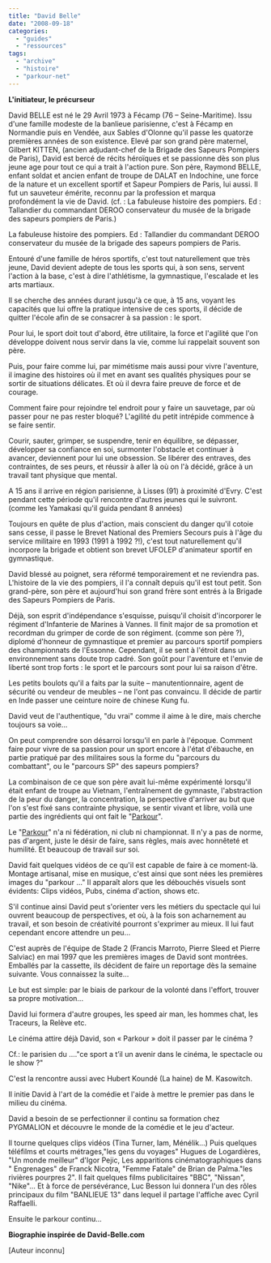 ```yaml
---
title: "David Belle"
date: "2008-09-18"
categories: 
  - "guides"
  - "ressources"
tags: 
  - "archive"
  - "histoire"
  - "parkour-net"
---
```


**L'initiateur, le précurseur**

David BELLE est né le 29 Avril 1973 à Fécamp (76 – Seine-Maritime). Issu d'une famille modeste de la banlieue parisienne, c'est à Fécamp en Normandie puis en Vendée, aux Sables d'Olonne qu'il passe les quatorze premières années de son existence. Elevé par son grand père maternel, Gilbert KITTEN, (ancien adjudant-chef de la Brigade des Sapeurs Pompiers de Paris), David est bercé de récits héroïques et se passionne dès son plus jeune age pour tout ce qui a trait à l'action pure. Son père, Raymond BELLE, enfant soldat et ancien enfant de troupe de DALAT en Indochine, une force de la nature et un excellent sportif et Sapeur Pompiers de Paris, lui aussi. Il fut un sauveteur émérite, reconnu par la profession et marqua profondément la vie de David. (cf. : La fabuleuse histoire des pompiers. Ed : Tallandier du commandant DEROO conservateur du musée de la brigade des sapeurs pompiers de Paris.)

La fabuleuse histoire des pompiers. Ed : Tallandier du commandant DEROO conservateur du musée de la brigade des sapeurs pompiers de Paris.

Entouré d'une famille de héros sportifs, c'est tout naturellement que très jeune, David devient adepte de tous les sports qui, à son sens, servent l'action à la base, c'est à dire l'athlétisme, la gymnastique, l'escalade et les arts martiaux.

Il se cherche des années durant jusqu'à ce que, à 15 ans, voyant les capacités que lui offre la pratique intensive de ces sports, il décide de quitter l'école afin de se consacrer à sa passion : le sport.

Pour lui, le sport doit tout d'abord, être utilitaire, la force et l'agilité que l'on développe doivent nous servir dans la vie, comme lui rappelait souvent son père.

Puis, pour faire comme lui, par mimétisme mais aussi pour vivre l'aventure, il imagine des histoires où il met en avant ses qualités physiques pour se sortir de situations délicates. Et où il devra faire preuve de force et de courage.

Comment faire pour rejoindre tel endroit pour y faire un sauvetage, par où passer pour ne pas rester bloqué? L'agilité du petit intrépide commence à se faire sentir.

Courir, sauter, grimper, se suspendre, tenir en équilibre, se dépasser, développer sa confiance en soi, surmonter l'obstacle et continuer à avancer, deviennent pour lui une obsession. Se libérer des entraves, des contraintes, de ses peurs, et réussir à aller là où on l'à décidé, grâce à un travail tant physique que mental.

A 15 ans il arrive en région parisienne, à Lisses (91) à proximité d'Evry. C'est pendant cette période qu'il rencontre d'autres jeunes qui le suivront. (comme les Yamakasi qu'il guida pendant 8 années)

Toujours en quête de plus d'action, mais conscient du danger qu'il cotoie sans cesse, il passe le Brevet National des Premiers Secours puis à l'âge du service militaire en 1993 (1991 à 1992 ?!), c'est tout naturellement qu'il incorpore la brigade et obtient son brevet UFOLEP d'animateur sportif en gymnastique.

David blessé au poignet, sera réformé temporairement et ne reviendra pas. L'histoire de la vie des pompiers, il l'a connaît depuis qu'il est tout petit. Son grand-père, son père et aujourd'hui son grand frère sont entrés à la Brigade des Sapeurs Pompiers de Paris.

Déjà, son esprit d'indépendance s'esquisse, puisqu'il choisit d'incorporer le régiment d'Infanterie de Marines à Vannes. Il finit major de sa promotion et recordman du grimper de corde de son régiment. (comme son père ?), diplomé d'honneur de gymnastique et premier au parcours sportif pompiers des championnats de l'Essonne. Cependant, il se sent à l'étroit dans un environnement sans doute trop cadré. Son goût pour l'aventure et l'envie de liberté sont trop forts : le sport et le parcours sont pour lui sa raison d'être.

Les petits boulots qu'il a faits par la suite – manutentionnaire, agent de sécurité ou vendeur de meubles – ne l'ont pas convaincu. Il décide de partir en Inde passer une ceinture noire de chinese Kung fu.

David veut de l'authentique, "du vrai" comme il aime à le dire, mais cherche toujours sa voie...

On peut comprendre son désarroi lorsqu'il en parle à l'époque. Comment faire pour vivre de sa passion pour un sport encore à l'état d'ébauche, en partie pratiqué par des militaires sous la forme du "parcours du combattant", ou le "parcours SP" des sapeurs pompiers?

La combinaison de ce que son père avait lui-même expérimenté lorsqu'il était enfant de troupe au Vietnam, l'entraînement de gymnaste, l'abstraction de la peur du danger, la concentration, la perspective d'arriver au but que l'on s'est fixé sans contrainte physique, se sentir vivant et libre, voilà une partie des ingrédients qui ont fait le "[Parkour](/le-parkour-definition)".

Le "[Parkour](/le-parkour-definition)" n'a ni fédération, ni club ni championnat. Il n'y a pas de norme, pas d'argent, juste le désir de faire, sans règles, mais avec honnêteté et humilité. Et beaucoup de travail sur soi.

David fait quelques vidéos de ce qu'il est capable de faire à ce moment-là. Montage artisanal, mise en musique, c'est ainsi que sont nées les premières images du "parkour ..." Il apparaît alors que les débouchés visuels sont évidents: Clips vidéos, Pubs, cinéma d'action, shows etc.

S'il continue ainsi David peut s'orienter vers les métiers du spectacle qui lui ouvrent beaucoup de perspectives, et où, à la fois son acharnement au travail, et son besoin de créativité pourront s'exprimer au mieux. Il lui faut cependant encore attendre un peu...

C'est auprès de l'équipe de Stade 2 (Francis Marroto, Pierre Sleed et Pierre Salviac) en mai 1997 que les premières images de David sont montrées. Emballés par la cassette, ils décident de faire un reportage dès la semaine suivante. Vous connaissez la suite...

Le but est simple: par le biais de parkour de la volonté dans l'effort, trouver sa propre motivation...

David lui formera d'autre groupes, les speed air man, les hommes chat, les Traceurs, la Relève etc.

Le cinéma attire déjà David, son « Parkour » doit il passer par le cinéma ?

Cf.: le parisien du ...."ce sport a t’il un avenir dans le cinéma, le spectacle ou le show ?"

C'est la rencontre aussi avec Hubert Koundé (La haine) de M. Kasowitch.

Il initie David à l'art de la comédie et l'aide à mettre le premier pas dans le milieu du cinéma.

David a besoin de se perfectionner il continu sa formation chez PYGMALION et découvre le monde de la comédie et le jeu d'acteur.

Il tourne quelques clips vidéos (Tina Turner, Iam, Ménélik...) Puis quelques téléfilms et courts métrages,"les gens du voyages" Hugues de Logardières, "Un monde meilleur" d'Igor Pejic, Les apparitions cinématographiques dans " Engrenages" de Franck Nicotra, "Femme Fatale" de Brian de Palma."les rivières pourpres 2". Il fait quelques films publicitaires "BBC", "Nissan", "Nike"... Et à force de persévérance, Luc Besson lui donnera l'un des rôles principaux du film "BANLIEUE 13" dans lequel il partage l'affiche avec Cyril Raffaelli.

Ensuite le parkour continu...

**Biographie inspirée de David-Belle.com**

\[Auteur inconnu\]
